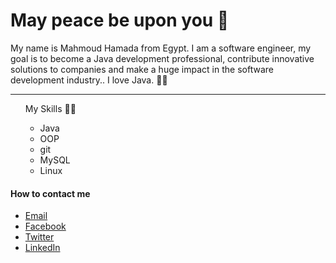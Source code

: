 # May peace be upon you 👋

My name is Mahmoud Hamada from Egypt. I am a software engineer, my goal is to become a Java development professional, contribute innovative solutions to companies and make a huge impact in the software development industry.. I love Java. 👨‍💻
- - -
<ul>
    <summary>My Skills 👨‍💻</summary>
    <p>
        <ul>
            <li>
                 Java
            </li>
            <li>
                 OOP
            </li>
            <li>
               git
            </li>
            <li>
                 MySQL
            </li>
            <li>
                Linux
            </li>
        </ul>
    </p>
</ul>

#### How to contact me
* [Email](mailto:mahmoudh.abdelhady@gmail.com)
* [Facebook](https://fb.com/mahmmoud.mido.3)
* [Twitter](https://www.twitter.com/mahmoud68852876)
* [LinkedIn](https://linkedin.com/in/mahmoud-hamada-47b710197/)
